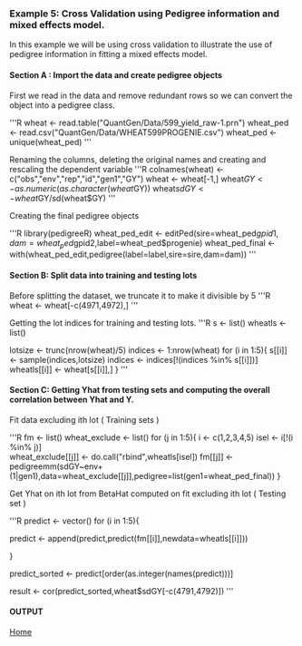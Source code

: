 ### Example 5: Cross Validation using Pedigree information and mixed effects model.

In this example we will be using cross validation to illustrate the use of pedigree information in fitting a mixed effects model. 

#### Section A : Import the data and create pedigree objects 
First we read in the data and remove redundant rows so we can convert the object into a pedigree class.

'''R
wheat <- read.table("QuantGen/Data/599_yield_raw-1.prn")
wheat_ped <- read.csv("QuantGen/Data/WHEAT599PROGENIE.csv")
wheat_ped <- unique(wheat_ped)
'''

Renaming the columns, deleting the original names and creating and rescaling the dependent variable
'''R
colnames(wheat) <- c("obs","env","rep","id","gen1","GY")
wheat <- wheat[-1,]
wheat$GY <- as.numeric(as.character(wheat$GY))
wheat$sdGY <- wheat$GY/sd(wheat$GY)
'''

Creating the final pedigree objects 

'''R
library(pedigreeR)
wheat_ped_edit <- editPed(sire=wheat_ped$gpid1,dam=wheat_ped$gpid2,label=wheat_ped$progenie)
wheat_ped_final <- with(wheat_ped_edit,pedigree(label=label,sire=sire,dam=dam))
'''

#### Section B: Split data into training and testing lots

Before splitting the dataset, we truncate it to make it divisible by 5
'''R
wheat <- wheat[-c(4971,4972),]
'''

Getting the lot indices for training and testing lots. 
'''R
s <- list()
wheatls <- list()

lotsize <- trunc(nrow(wheat)/5)
indices <- 1:nrow(wheat)
for (i in 1:5){
  s[[i]] <- sample(indices,lotsize)
  indices <- indices[!(indices %in% s[[i]])]
  wheatls[[i]] <- wheat[s[[i]],]
}
'''

#### Section C: Getting Yhat from testing sets and computing the overall correlation between Yhat and Y. 
Fit data excluding ith lot ( Training sets )  

'''R
fm <- list()
wheat_exclude <- list()
for (j in 1:5){
  i <- c(1,2,3,4,5)
  isel <- i[!(i %in% j)]  
  wheat_exclude[[j]] <- do.call("rbind",wheatls[isel])
  fm[[j]] <- pedigreemm(sdGY~env+(1|gen1),data=wheat_exclude[[j]],pedigree=list(gen1=wheat_ped_final))
}

Get Yhat on ith lot from BetaHat computed on fit excluding ith lot ( Testing set ) 

'''R
predict <- vector()
for (i in 1:5){
  
  predict <- append(predict,predict(fm[[i]],newdata=wheatls[[i]]))
  
}

predict_sorted <- predict[order(as.integer(names(predict)))]

result <- cor(predict_sorted,wheat$sdGY[-c(4791,4792)]) 
'''

#### OUTPUT


[Home](https://github.com/Rpedigree/pedigreeR)
 
